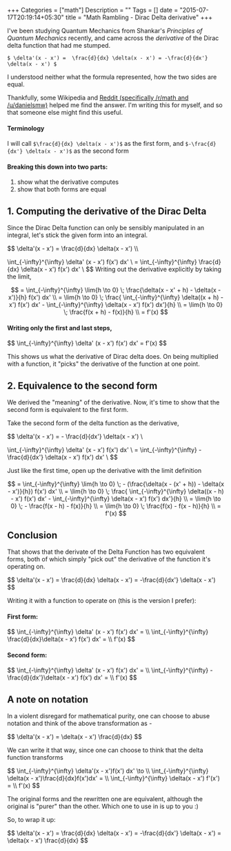 +++
Categories = ["math"]
Description = ""
Tags = []
date = "2015-07-17T20:19:14+05:30"
title = "Math Rambling - Dirac Delta derivative"
+++

<!-- Loading MathJax -->
<style>
code.has-jax {font: inherit;
              font-size: 0.9em;
              background: inherit;
              border: inherit;
              color: #
</style>

<script type="text/javascript"
  src="https://cdn.mathjax.org/mathjax/latest/MathJax.js?config=TeX-AMS-MML_HTMLorMML">
</script>
  
<script type="text/x-mathjax-config">

MathJax.Hub.Config({
  tex2jax: {
    inlineMath: [['$','$'], ['\\(','\\)']],
    displayMath: [['$$','$$']],
    scale: 10,
    minScaleAdjust: 10,
    processEscapes: true,
    processEnvironments: true,
    skipTags: ['script', 'noscript', 'style', 'textarea', 'pre'],
    TeX: { equationNumbers: { autoNumber: "AMS" },
         extensions: ["AMSmath.js", "AMSsymbols.js"] }
  }
});
</script>

<script type="text/x-mathjax-config">
  MathJax.Hub.Queue(function() {
    // Fix <code> tags after MathJax finishes running. This is a
    // hack to overcome a shortcoming of Markdown. Discussion at
    // https://github.com/mojombo/jekyll/issues/199
    var all = MathJax.Hub.getAllJax(), i;
    for(i = 0; i < all.length; i += 1) {
        all[i].SourceElement().parentNode.className += ' has-jax';
    }
});
</script>


I've been studying Quantum Mechanics from Shankar's _Principles of Quantum Mechanics_ recently,
and came across  the _derivative_ of the Dirac delta function that had me stumped.

`$ \delta'(x - x') =  \frac{d}{dx} \delta(x - x') = -\frac{d}{dx'} \delta(x - x') $` 

I understood neither what the formula represented, how the two sides are equal.

Thankfully, some Wikipedia and [Reddit (specifically /r/math and /u/danielsmw)](https://www.reddit.com/r/math/comments/3ddbd7/derivative_of_the_dirac_delta_function/ct41cv6) helped me find the answer. I'm writing this for myself,
and so that someone else might find this useful.

#### Terminology

I will call `$\frac{d}{dx} \delta(x - x')$` as the first form,
and `$-\frac{d}{dx'} \delta(x - x')$` as the second form


#### Breaking this down into two parts:
1. show what the derivative computes
2. show that both forms are equal


## 1. Computing the derivative of the Dirac Delta

Since the Dirac Delta function can only be sensibly manipulated in an integral, let's
stick the given form into an integral.


<div>
$$
\delta'(x - x') = \frac{d}{dx} \delta(x - x') \\

\int_{-\infty}^{\infty} \delta' (x - x') f(x') dx' \\
= \int_{-\infty}^{\infty} \frac{d}{dx} \delta(x - x') f(x') dx' \\
$$
Writing out the derivative explicitly by taking the limit,

$$
= \int_{-\infty}^{\infty} \lim{h \to 0} \; \frac{\delta(x - x' + h) - \delta(x - x')}{h} f(x') dx' \\
= \lim{h \to 0} \; \frac{ \int_{-\infty}^{\infty} \delta((x + h) - x') f(x') dx' - \int_{-\infty}^{\infty} \delta(x - x') f(x') dx'}{h} \\
= \lim{h \to 0} \; \frac{f(x + h) - f(x)}{h} \\
=  f'(x)
$$
</div>

#### Writing only the first and last steps,

<div>
$$
\int_{-\infty}^{\infty} \delta' (x - x') f(x') dx' = f'(x) 
$$
</div>

This shows us what the derivative of Dirac delta does. On being multiplied with a function,
it "picks" the derivative of the function at one point.

## 2. Equivalence to the second form

We derived the "meaning" of the derivative. Now, it's time to show that the second form
is equivalent to the first form.

<div>
Take the second form of the delta function as the derivative,

$$
\delta'(x - x') = - \frac{d}{dx'} \delta(x - x') \\

\int_{-\infty}^{\infty} \delta' (x - x') f(x') dx' \\
= \int_{-\infty}^{\infty} - \frac{d}{dx'} \delta(x - x') f(x') dx' \\
$$


Just like the first time, open up the derivative with the limit definition

$$
= \int_{-\infty}^{\infty} \lim{h \to 0} \; - (\frac{\delta(x - (x' + h)) - \delta(x - x')}{h}) f(x') dx' \\
= \lim{h \to 0} \; \frac{ \int_{-\infty}^{\infty} \delta((x - h) - x') f(x') dx' - \int_{-\infty}^{\infty} \delta(x - x') f(x') dx'}{h} \\
= \lim{h \to 0} \; - \frac{f(x - h) - f(x)}{h} \\
= \lim{h \to 0} \; \frac{f(x) - f(x - h)}{h} \\
=  f'(x)
$$
</div>

## Conclusion

That shows that the derivate of the Delta Function has two equivalent forms, both of which
simply "pick out" the derivative of the function it's operating on.

<div>
$$
\delta'(x - x')  = \frac{d}{dx} \delta(x - x') = -\frac{d}{dx'} \delta(x - x') 
$$
</div>

Writing it with a function to operate on (this is the version I prefer):

#### First form:
<div>
$$
\int_{-\infty}^{\infty} \delta' (x - x') f(x') dx' = \\
\int_{-\infty}^{\infty} \frac{d}{dx}\delta(x - x') f(x') dx' = \\
f'(x)
$$
</div>

#### Second form:
<div>
$$
\int_{-\infty}^{\infty} \delta' (x - x') f(x') dx' = \\
\int_{-\infty}^{\infty} -\frac{d}{dx'}\delta(x - x') f(x') dx' = \\
f'(x)
$$
</div>

## A note on notation


In a violent disregard for mathematical purity, one can choose to abuse notation
and think of the above transformation as - 

<div>
$$
\delta'(x - x') = \delta(x - x') \frac{d}{dx}
$$
</div>


We can write it that way, since one can choose to  think that the delta function transforms

<div>
$$
\int_{-\infty}^{\infty} \delta'(x - x')f(x') dx' \to \\
\int_{-\infty}^{\infty} \delta(x - x')\frac{d}{dx}f(x')dx' = \\
\int_{-\infty}^{\infty} \delta(x - x') f'(x') = \\
f'(x)
$$
</div>

The original forms and the rewritten one are equivalent, although the original is "purer" than the other. Which one to use in is
up to you :)

So, to wrap it up:

<div>
$$
\delta'(x - x')  = \frac{d}{dx} \delta(x - x') = -\frac{d}{dx'} \delta(x - x') = \delta(x - x') \frac{d}{dx} 
$$
</div>

